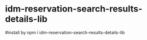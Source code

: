 ﻿# idm-reservation-search-results-details-lib
 #install by npm i idm-reservation-search-results-details-lib
